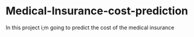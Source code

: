 # Medical-Insurance-cost-prediction
In this project i;m going to predict the cost of the medical insurance

